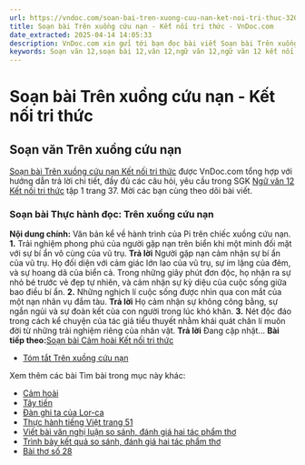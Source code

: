 ```yaml
---
url: https://vndoc.com/soan-bai-tren-xuong-cuu-nan-ket-noi-tri-thuc-320799
title: Soạn bài Trên xuồng cứu nạn - Kết nối tri thức - VnDoc.com
date_extracted: 2025-04-14 14:05:33
description: VnDoc.com xin gửi tới bạn đọc bài viết Soạn bài Trên xuồng cứu nạn Kết nối tri thức. Mời các bạn cùng theo dõi chi tiết.
keywords: Soạn văn 12,soạn bài 12,văn 12,ngữ văn 12,ngữ văn 12 kết nối tri thức,soạn ngữ văn 12,giải ngữ văn 12,soạn văn 12 kết nối tri thức,soạn văn 12 kết nối tri thức ngắn nhất,soạn văn 12 tập 1 trang 37 Kết nối tri thức,Soạn bài Trên xuồng cứu nạn Kết nối tri thức,Soạn bài Trên xuồng cứu nạn,Soạn văn Trên xuồng cứu nạn,trên xuồng cứu nạn,Soạn bài thực hành đọc Trên xuồng cứu nạn,Soạn văn 12 trang 37 tập 1
---
```


# Soạn bài Trên xuồng cứu nạn - Kết nối tri thức
## Soạn văn Trên xuồng cứu nạn
[Soạn bài Trên xuồng cứu nạn Kết nối tri thức](<https://vndoc.com/soan-bai-tren-xuong-cuu-nan-ket-noi-tri-thuc-320799>) được VnDoc.com tổng hợp với hướng dẫn trả lời chi tiết, đầy đủ các câu hỏi, yêu cầu trong SGK [Ngữ văn 12 Kết nối tri thức](<https://vndoc.com/soan-van-12-ket-noi-tri-thuc>) tập 1 trang 37. Mời các bạn cùng theo dõi bài viết.
### Soạn bài Thực hành đọc: Trên xuồng cứu nạn
**Nội dung chính:** Văn bản kể về hành trình của Pi trên chiếc xuồng cứu nạn.
**1.** Trải nghiệm phong phú của người gặp nạn trên biển khi một mình đối mặt với sự bí ẩn vô cùng của vũ trụ.
**Trả lời**
Người gặp nạn cảm nhận sự bí ẩn của vũ trụ. Họ đối diện với cảm giác lớn lao của vũ trụ, sự im lặng của đêm, và sự hoang dã của biển cả. Trong những giây phút đơn độc, họ nhận ra sự nhỏ bé trước vẻ đẹp tự nhiên, và cảm nhận sự kỳ diệu của cuộc sống giữa bao điều bí ẩn.
**2.** Những nghịch lí cuộc sống được nhìn qua con mắt của một nạn nhân vụ đắm tàu.
**Trả lời**
Họ cảm nhận sự không công bằng, sự ngắn ngủi và sự đoàn kết của con người trong lúc khó khăn.
**3.** Nét độc đáo trong cách kể chuyện của tác giả tiểu thuyết nhằm khái quát chân lí muôn đời từ những trải nghiệm riêng của nhân vật.
**Trả lời**
Đang cập nhật...
**Bài tiếp theo:**[Soạn bài Cảm hoài Kết nối tri thức](<https://vndoc.com/soan-bai-cam-hoai-ket-noi-tri-thuc-320803>)
  * [Tóm tắt Trên xuồng cứu nạn](<https://vndoc.com/tom-tat-tren-xuong-cuu-nan-328624>)

Xem thêm các bài Tìm bài trong mục này khác:
  * [Cảm hoài](</soan-bai-cam-hoai-ket-noi-tri-thuc-320803>)
  * [Tây tiến](</soan-bai-tay-tien-ket-noi-tri-thuc-321881>)
  * [Đàn ghi ta của Lor-ca](</soan-bai-lop-12-dan-ghi-ta-cua-lorca-114608>)
  * [Thực hành tiếng Việt trang 51](</soan-bai-thuc-hanh-tieng-viet-trang-51-lop-12-ket-noi-tri-thuc-321885>)
  * [Viết bài văn nghị luận so sánh, đánh giá hai tác phẩm thơ](</soan-bai-viet-bai-van-nghi-luan-so-sanh-danh-gia-hai-tac-pham-tho-ket-noi-tri-thuc-321889>)
  * [Trình bày kết quả so sánh, đánh giá hai tác phẩm thơ](</soan-bai-trinh-bay-ket-qua-so-sanh-danh-gia-hai-tac-pham-tho-ket-noi-tri-thuc-321950>)
  * [Bài thơ số 28](</soan-bai-bai-tho-so-28-ket-noi-tri-thuc-321952>)

